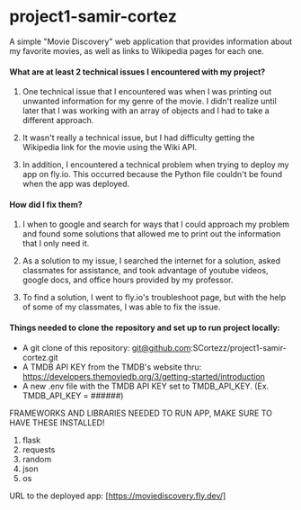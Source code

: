# project1-samir-cortez
A simple "Movie Discovery" web application that provides information about my favorite movies, as well as links to Wikipedia pages for each one.

#### What are at least 2 technical issues I encountered with my project? 
1. One technical issue that I encountered was when I was printing out unwanted information for my genre of the movie. I didn't realize until later that I was working with an array of objects and I had to take a different approach.

2. It wasn't really a technical issue, but I had difficulty getting the Wikipedia link for the movie using the Wiki API.

3. In addition, I encountered a technical problem when trying to deploy my app on fly.io. This occurred because the Python file couldn't be found when the app was deployed.

#### How did I fix them?
1. I when to google and search for ways that I could approach my problem and found some solutions that allowed me to print out the information that I only need it.

2. As a solution to my issue, I searched the internet for a solution, asked classmates for assistance, and took advantage of youtube videos, google docs, and office hours provided by my professor.

3. To find a solution, I went to fly.io's troubleshoot page, but with the help of some of my classmates, I was able to fix the issue.

#### Things needed to clone the repository and set up to run project locally:

* A git clone of this repository: git@github.com:SCortezz/project1-samir-cortez.git
* A TMDB API KEY from the TMDB's website thru: https://developers.themoviedb.org/3/getting-started/introduction
* A new .env file with the TMDB API KEY set to TMDB_API_KEY. (Ex. TMDB_API_KEY = ######)

FRAMEWORKS AND LIBRARIES NEEDED TO RUN APP, MAKE SURE TO HAVE THESE INSTALLED!
1. flask
2. requests
3. random
4. json
5. os

URL to the deployed app:
[https://moviediscovery.fly.dev/]
